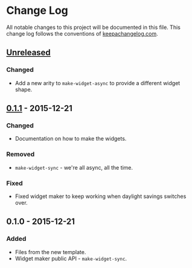 # Change Log
All notable changes to this project will be documented in this file. This change log follows the conventions of [keepachangelog.com](http://keepachangelog.com/).

## [Unreleased][unreleased]
### Changed
- Add a new arity to `make-widget-async` to provide a different widget shape.

## [0.1.1] - 2015-12-21
### Changed
- Documentation on how to make the widgets.

### Removed
- `make-widget-sync` - we're all async, all the time.

### Fixed
- Fixed widget maker to keep working when daylight savings switches over.

## 0.1.0 - 2015-12-21
### Added
- Files from the new template.
- Widget maker public API - `make-widget-sync`.

[unreleased]: https://github.com/your-name/eopl/compare/0.1.1...HEAD
[0.1.1]: https://github.com/your-name/eopl/compare/0.1.0...0.1.1
